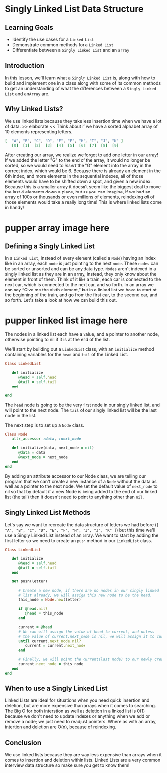 # Singly Linked List Data Structure

## Learning Goals

- Identify the use cases for a `Linked List`
- Demonstrate common methods for a `Linked List`
- Differentiate between a `Singly Linked List` and an `array`

## Introduction

In this lesson, we'll learn what a `Singly Linked List` is, along with how to build and implement one in a class along with some of
its common methods to get an understanding of what the differences between a `Singly Linked List` and an`Array` are.

## Why Linked Lists?

We use linked lists because they take less insertion time when we have a lot of data. >> elaborate << Think about if we have a sorted alphabet array of 10 elements representing letters.

```rb
[  "A", "B", "C", "D", "E", "F", "H", "I", "J", "K" ]
   [0]  [1]  [2]  [3]  [4]  [5]  [6]  [7]  [8]  [9]
```

After creating our array, we realize we forgot to add one letter in our array! If we added the letter "G" to the end of the array, it would no longer be sorted, so we would need  to  _insert_ the "G" element into the array in the correct index, which would be  6. Because there  is already  an element in the 6th index, and more elements in the sequential indexes, all of those elements would have  to be  shifted down a  spot,  and given a new index. Because this is a smaller array it doesn't seem like the biggest deal to move the last 4 elements down a place, but as you can imagine, if we had an array of 100s or thousands or even millions of elements, reindexing *all* of those elements would take a really long time! This is where linked lists come in handy! 

# pupper array image here

## Defining a Singly Linked List

In a `Linked List`, instead of every element (called a `Node`) having an index like in an array, each `node` is just pointing to the next `node`. These `nodes` can be sorted or unsorted and can be any data type. `Nodes` aren't indexed in a singly linked list as they are in an array; instead, they only know about the element in front of them. Think of it like a train, each car is connected to the next car, which is connected to the next car, and so forth. In an array we can say “Give me the sixth element,” but in a linked list we have to start at the beginning of the train, and go from the first car, to the second car, and so forth. Let's take a look at how we can build this out. 

# pupper linked list image here

The nodes in a linked list each have a value, and a pointer to another node, otherwise pointing to nil if it is at the end of the list.

We'll start by building out a `LinkedList` class, with an `initialize` method containing variables for the `head` and `tail` of the Linked List. 

```rb
Class LinkedList

   def initialize
      @head = self.head
      @tail = self.tail
   end 

end
```

The `head` node is going to be the very first node in our singly linked list, and will point to the next node. The `tail` of our singly linked list will be the last node in the list.

The next step is to set up a `Node` class. 

```rb
Class Node
   attr_accessor :data, :next_node

   def initialize(data, next_node = nil)
      @data = data
      @next_node = next_node
   end
end
```

By adding an attribute accessor to our Node class, we are telling our program that we can't create a new instance of a `Node` without the data as well as a pointer to the next node. We set the default value of `next_node` to nil so that by default if a new Node is being added to the end of our linked list (the tail) then it doesn't need to point to anything other than `nil`.


## Singly Linked List Methods

Let's say we want to recreate the data structure of letters we had before (`[  "A", "B", "C", "D", "E", "F", "H", "I", "J", "K" ]`) but this time we'll use a Singly Linked List instead of an array.
We want to start by adding the first letter so we need to create an `push` method in our `LinkedList` class.

```rb
Class LinkedList

   def initialize
      @head = self.head
      @tail = self.tail
   end 

   def push(letter)
      
      # Create a new node, if there are no nodes in our singly linked
      # list already, we will assign this new node to be the head.
      this_node = Node.new(letter)

      if @head.nil?
         @head = this_node
      end

      current = @head  
      # We can will assign the value of head to current, and unless
      # the value of current.next_node is nil, we will assign it to current.next_node
      until current.next_node.nil?
         current = current.next_node
      end

      # Finally, we will point the current(last node) to our newly created node, this_node
      current.next_node = this_node
   end
end
```


## When to use a Singly Linked List
   Linked Lists are ideal for situations when you need quick insertion and deletion, but are more expensive than arrays when it comes to searching. The Big O for both interstion as well as deletion in a linked list is 0(1) because we don't need to update indexes or anything when we add or remove a node; we just need to readjust pointers. Where as with an array, intertion and deletion are O(n), because of reindexing.

## Conclusion
   We use linked lists because they are way less expensive than arrays when it comes to insertion and deletion within lists. Linked Lists are a very common interview data structure so make sure you get to know them!
